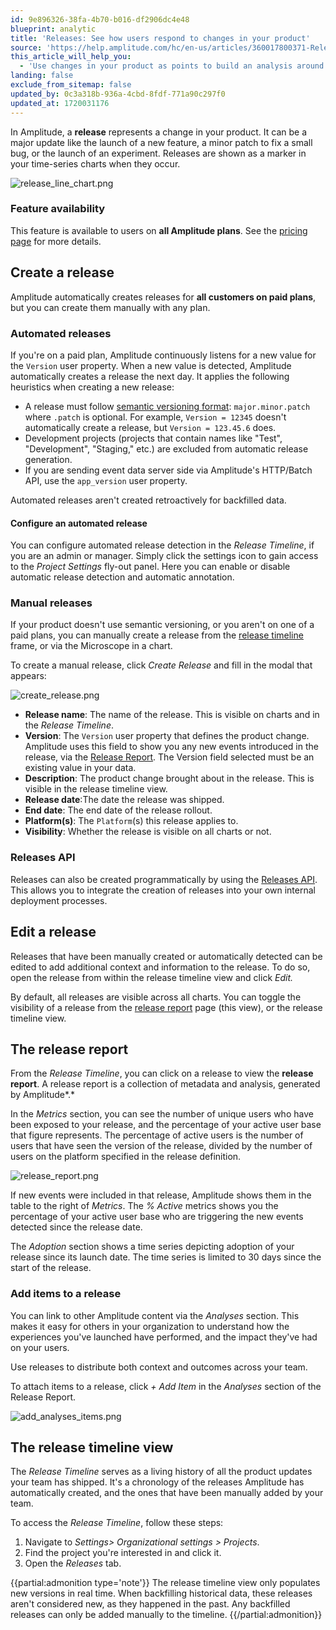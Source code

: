 ```yaml
---
id: 9e896326-38fa-4b70-b016-df2906dc4e48
blueprint: analytic
title: 'Releases: See how users respond to changes in your product'
source: 'https://help.amplitude.com/hc/en-us/articles/360017800371-Releases-See-how-users-respond-to-changes-in-your-product'
this_article_will_help_you:
  - 'Use changes in your product as points to build an analysis around'
landing: false
exclude_from_sitemap: false
updated_by: 0c3a318b-936a-4cbd-8fdf-771a90c297f0
updated_at: 1720031176
---
```

In Amplitude, a **release** represents a change in your product. It can be a major update like the launch of a new feature, a minor patch to fix a small bug, or the launch of an experiment. Releases are shown as a marker in your time-series charts when they occur.

![release_line_chart.png](/docs/output/img/analytics/release-line-chart-png.png)

### Feature availability

This feature is available to users on **all Amplitude plans**. See the [pricing page](https://amplitude.com/pricing) for more details.

## Create a release

Amplitude automatically creates releases for **all customers on paid plans**, but you can create them manually with any plan.

### Automated releases

If you're on a paid plan, Amplitude continuously listens for a new value for the `Version` user property. When a new value is detected, Amplitude automatically creates a release the next day. It applies the following heuristics when creating a new release:

* A release must follow [semantic versioning format](https://semver.org/): `major.minor.patch` where `.patch` is optional. For example, `Version = 12345` doesn't automatically create a release, but `Version = 123.45.6` does.
* Development projects (projects that contain names like "Test", "Development", "Staging," etc.) are excluded from automatic release generation.
* If you are sending event data server side via Amplitude's HTTP/Batch API, use the `app_version` user property.

Automated releases aren't created retroactively for backfilled data.

#### Configure an automated release

You can configure automated release detection in the *Release Timeline*, if you are an admin or manager. Simply click the settings icon to gain access to the *Project Settings* fly-out panel. Here you can enable or disable automatic release detection and automatic annotation.

### Manual releases

If your product doesn't use semantic versioning, or you aren't on one of a paid plans, you can manually create a release from the [release timeline](#the-release-timeline-view) frame, or via the Microscope in a chart.

To create a manual release, click *Create Release* and fill in the modal that appears:

![create_release.png](/docs/output/img/analytics/create-release-png.png)

* **Release name**: The name of the release. This is visible on charts and in the *Release Timeline*.
* **Version**: The `Version` user property that defines the product change. Amplitude uses this field to show you any new events introduced in the release, via the [Release Report](#the-release-report). The Version field selected must be an existing value in your data.
* **Description**: The product change brought about in the release. This is visible in the release timeline view.
* **Release date**:The date the release was shipped.
* **End date**: The end date of the release rollout.
* **Platform(s)**: The `Platform`(s) this release applies to.
* **Visibility**: Whether the release is visible on all charts or not.

### Releases API

Releases can also be created programmatically by using the [Releases API](https://developers.amplitude.com/docs/releases-api). This allows you to integrate the creation of releases into your own internal deployment processes.

## Edit a release

Releases that have been manually created or automatically detected can be edited to add additional context and information to the release. To do so, open the release from within the release timeline view and click *Edit.*

By default, all releases are visible across all charts. You can toggle the visibility of a release from the [release report](#h_799812257551539302332607) page (this view), or the release timeline view.

## The release report

From the *Release Timeline*, you can click on a release to view the **release report**. A release report is a collection of metadata and analysis, generated by Amplitude*.*

In the *Metrics* section, you can see the number of unique users who have been exposed to your release, and the percentage of your active user base that figure represents. The percentage of active users is the number of users that have seen the version of the release, divided by the number of users on the platform specified in the release definition.

![release_report.png](/docs/output/img/analytics/release-report-png.png)

If new events were included in that release, Amplitude shows them in the table to the right of *Metrics*. The *% Active* metrics shows you the percentage of your active user base who are triggering the new events detected since the release date.

The *Adoption* section shows a time series depicting adoption of your release since its launch date. The time series is limited to 30 days since the start of the release.

### Add items to a release

You can link to other Amplitude content via the *Analyses* section. This makes it easy for others in your organization to understand how the experiences you've launched have performed, and the impact they've had on your users.

Use releases to distribute both context and outcomes across your team.

To attach items to a release, click *+ Add Item* in the *Analyses* section of the Release Report.

![add_analyses_items.png](/docs/output/img/analytics/add-analyses-items-png.png)

## The release timeline view

The *Release Timeline* serves as a living history of all the product updates your team has shipped. It's a chronology of the releases Amplitude has automatically created, and the ones that have been manually added by your team.

To access the *Release Timeline*, follow these steps:

1. Navigate to *Settings> Organizational settings > Projects*.
2. Find the project you're interested in and click it.
3. Open the *Releases* tab.

{{partial:admonition type='note'}}
The release timeline view only populates new versions in real time. When backfilling historical data, these releases aren't considered new, as they happened in the past. Any backfilled releases can only be added manually to the timeline.
{{/partial:admonition}}